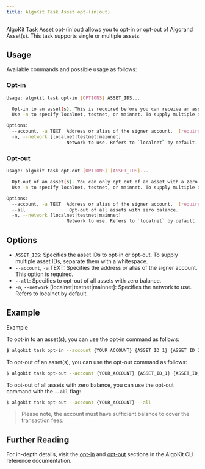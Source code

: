 ```yaml
---
title: AlgoKit Task Asset opt-(in|out)
---
```

AlgoKit Task Asset opt-(in|out) allows you to opt-in or opt-out of Algorand Asset(s). This task supports single or multiple assets.

## Usage

Available commands and possible usage as follows:

### Opt-in

```bash
Usage: algokit task opt-in [OPTIONS] ASSET_IDS...

  Opt-in to an asset(s). This is required before you can receive an asset.
  Use -n to specify localnet, testnet, or mainnet. To supply multiple asset IDs, separate them with a whitespace.

Options:
  --account, -a TEXT  Address or alias of the signer account.  [required]
  -n, --network [localnet|testnet|mainnet]
                      Network to use. Refers to `localnet` by default.
```

### Opt-out

```bash
Usage: algokit task opt-out [OPTIONS] [ASSET_IDS]...

  Opt-out of an asset(s). You can only opt out of an asset with a zero balance.
  Use -n to specify localnet, testnet, or mainnet. To supply multiple asset IDs, separate them with a whitespace.

Options:
  --account, -a TEXT  Address or alias of the signer account.  [required]
  --all                Opt-out of all assets with zero balance.
  -n, --network [localnet|testnet|mainnet]
                      Network to use. Refers to `localnet` by default.
```

## Options

- `ASSET_IDS`: Specifies the asset IDs to opt-in or opt-out. To supply multiple asset IDs, separate them with a whitespace.
- `--account`, `-a` TEXT: Specifies the address or alias of the signer account. This option is required.
- `--all`: Specifies to opt-out of all assets with zero balance.
- `-n`, `--network` [localnet|testnet|mainnet]: Specifies the network to use. Refers to localnet by default.

## Example

Example

To opt-in to an asset(s), you can use the opt-in command as follows:

```bash
$ algokit task opt-in --account {YOUR_ACCOUNT} {ASSET_ID_1} {ASSET_ID_2} {ASSET_ID_3} ...
```

To opt-out of an asset(s), you can use the opt-out command as follows:

```bash
$ algokit task opt-out --account {YOUR_ACCOUNT} {ASSET_ID_1} {ASSET_ID_2} ...
```

To opt-out of all assets with zero balance, you can use the opt-out command with the `--all` flag:

```bash
$ algokit task opt-out --account {YOUR_ACCOUNT} --all
```

> Please note, the account must have sufficient balance to cover the transaction fees.

## Further Reading

For in-depth details, visit the [opt-in](../../cli/#opt-in) and [opt-out](../../cli/#opt-out) sections in the AlgoKit CLI reference documentation.